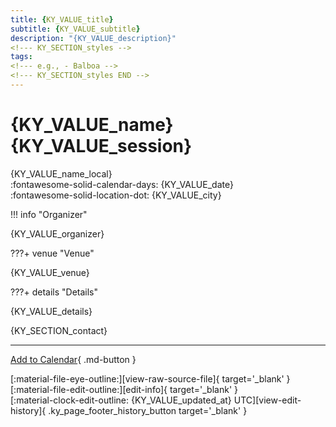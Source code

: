 ```yaml
---
title: {KY_VALUE_title}
subtitle: {KY_VALUE_subtitle}
description: "{KY_VALUE_description}"
<!--- KY_SECTION_styles -->
tags:
<!--- e.g., - Balboa -->
<!--- KY_SECTION_styles END -->
---
```


# {KY_VALUE_name} {KY_VALUE_session}

{KY_VALUE_name_local}  
:fontawesome-solid-calendar-days: {KY_VALUE_date}  
:fontawesome-solid-location-dot: {KY_VALUE_city}  
<!--- KY_SECTION_organizer -->

!!! info "Organizer"

{KY_VALUE_organizer}
<!--- KY_SECTION_organizer END -->
<!--- KY_SECTION_venue -->

???+ venue "Venue"

{KY_VALUE_venue}
<!--- KY_SECTION_venue END -->
<!--- KY_SECTION_details -->

???+ details "Details"

{KY_VALUE_details}
<!--- KY_SECTION_details END -->
{KY_SECTION_contact}

---

[Add to Calendar]({KY_VALUE_add_to_cal}){ .md-button }

<div class="ky_page_footer" markdown>
<div class="ky_page_footer_trailing" markdown="span">
[:material-file-eye-outline:][view-raw-source-file]{ target='_blank' }
[:material-file-edit-outline:][edit-info]{ target='_blank' }
</div>
<div class="ky_page_footer_leading" markdown="span">
[:material-clock-edit-outline: {KY_VALUE_updated_at} UTC][view-edit-history]{ .ky_page_footer_history_button target='_blank' }
</div>
</div>

[view-raw-source-file]: {KY_VALUE_view_raw_source_file} "View Raw Source File"
[edit-info]: {KY_VALUE_edit_info} "Edit Info"

[view-edit-history]: {KY_VALUE_view_edit_history} "View Edit History"

